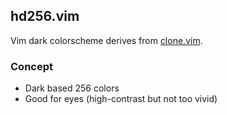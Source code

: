 hd256.vim
---

Vim dark colorscheme derives from [clone.vim](https://github.com/tamy0612/clone.vim).

### Concept

- Dark based 256 colors
- Good for eyes (high-contrast but not too vivid)
